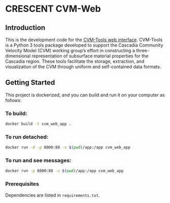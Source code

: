 # CRESCENT CVM-Web

## Introduction

This is the development code for the [CVM-Tools web interface](https://cvmweb-albfa-xk4p5bggbtl6-1199205512.us-east-2.elb.amazonaws.com/). CVM-Tools is a Python 3 tools package developed to support the Cascadia Community Velocity Model (CVM) working group’s effort in constructing a three-dimensional representation of subsurface material properties for the Cascadia region. These tools facilitate the storage, extraction, and visualization of the CVM through uniform and self-contained data formats.

## Getting Started

This project is dockerized, and you can build and run it on your computer as follows:

### To build:

```bash
docker build -t cvm_web_app .
```

### To run detached:

```bash
docker run -d -p 8000:80 -v $(pwd)/app:/app cvm_web_app
```

### To run and see messages:

```bash
docker run -p 8000:80 -v $(pwd)/app:/app cvm_web_app
```

### Prerequisites

Dependencies are listed in `requirements.txt`.